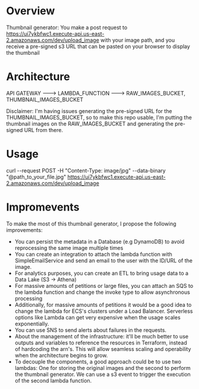 # Overview

Thumbnail generator: You make a post request to https://ui7ykbfwc1.execute-api.us-east-2.amazonaws.com/dev/upload_image with your image path, and you receive a pre-signed s3 URL that can be pasted on your browser to display the thumbnail

# Architecture

API GATEWAY ---> LAMBDA_FUNCTION ---> RAW_IMAGES_BUCKET, THUMBNAIL_IMAGES_BUCKET

Disclaimer: I'm having issues generating the pre-signed URL for the THUMBNAIL_IMAGES_BUCKET, so to make this repo usable, I'm putting the thumbnail images on the RAW_IMAGES_BUCKET and generating the pre-signed URL from there.


# Usage

curl --request POST -H "Content-Type: image/jpg" --data-binary "@path_to_your_file.jpg" https://ui7ykbfwc1.execute-api.us-east-2.amazonaws.com/dev/upload_image


# Impromevents

To make the most of this thumbnail generator, I propose the following improvements:

- You can persist the metadata in a Database (e.g DynamoDB) to avoid reprocessing the same image multiple times
- You can create an integration to attach the lambda function with SimpleEmailService and send an email to the user with the ID/URL of the image.
- For analytics purposes, you can create an ETL to bring usage data to a Data Lake (S3 -> Athena)
- For massive amounts of petitions or large files, you can attach an SQS to the lambda function and change the invoke type to allow asynchronous processing
- Additionally, for massive amounts of petitions it would be a good idea to change the lambda for ECS's clusters under a Load Balancer. Serverless options like Lambda can get very expensive when the usage scales exponentially.
- You can use SNS to send alerts about failures in the requests.
- About the management of the infrastructure: it'll be much better to use outputs and variables to reference the resources in Terraform, instead of hardcoding the arn's. This will allow seamless scaling and operability when the architecture begins to grow.
- To decouple the components, a good approach could be to use two lambdas: One for storing the original images and the second to perform the thumbnail generator. We can use a s3 event to trigger the execution of the second lambda function.
